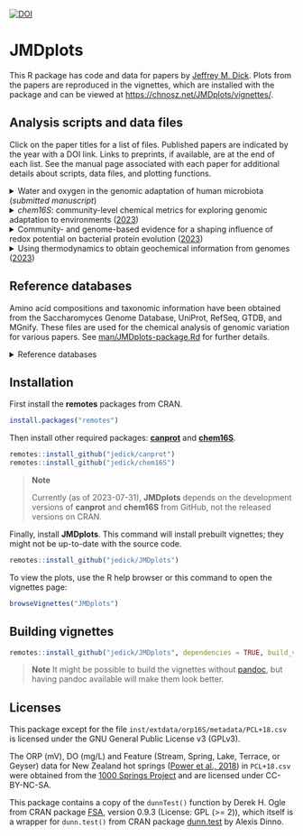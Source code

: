 [![DOI](https://zenodo.org/badge/DOI/10.5281/zenodo.3544910.svg)](https://doi.org/10.5281/zenodo.3544910)

# JMDplots

This R package has code and data for papers by [Jeffrey M. Dick](https://chnosz.net/jeff/).
Plots from the papers are reproduced in the vignettes, which are installed with the package and can be viewed at <https://chnosz.net/JMDplots/vignettes/>.

## Analysis scripts and data files

Click on the paper titles for a list of files.
Published papers are indicated by the year with a DOI link.
Links to preprints, if available, are at the end of each list.
See the manual page associated with each paper for additional details about scripts, data files, and plotting functions.

<!-- Put a space before <details> to make ghostwriter format the lists correctly -->
 <details>

<summary>Water and oxygen in the genomic adaptation of human microbiota (<i>submitted manuscript</i>)</summary>

- [inst/extdata/microhum](inst/extdata/microhum): scripts and processed data files

  - [ARAST](inst/extdata/microhum/ARAST): analysis of metagenomes

    - [ARAST.R](inst/extdata/microhum/ARAST/ARAST.R): *script*: metagenome processing pipeline
    - [runARAST.R](inst/extdata/microhum/ARAST/runARAST.R): *script*: run pipeline for particular metagenomes
    - [*_aa.csv](inst/extdata/microhum/ARAST/): *output files*: amino acid composition
    - [*_stats.csv](inst/extdata/microhum/ARAST/): *output files*: processing statistics

  - [KWL22](inst/extdata/microhum/KWL22): analysis of metagenome-assembled genomes (MAGs) from [Ke et al. (2022)](https://doi.org/10.1038/s41467-022-32991-w)

    - [mkaa.R](inst/extdata/microhum/KWL22/mkaa.R): *script*: metaproteome processing
    - [KWL22_MAGs_prodigal_aa.csv.xz](inst/extdata/microhum/KWL22/KWL22_MAGs_prodigal_aa.csv.xz): *output file*: amino acid composition
<!--
    - [COVID19_metadata.txt](inst/extdata/microhum/KWL22/COVID19_metadata.txt): *data*: downloaded from <https://github.com/Owenke247/COVID-19/blob/main/Pre-processed_Files/COVID19_metadata.txt>
-->

  - [metaproteome](inst/extdata/microhum/metaproteome): analysis of metaproteomes

    - [*/mkaa.R](inst/extdata/microhum/metaproteome): *scripts*: metaproteome processing
    - [*/aa.csv](inst/extdata/microhum/metaproteome): *output files*: amino acid composition

  - [16S](inst/extdata/microhum/16S): analysis of 16S rRNA gene sequences

    - [metadata](inst/extdata/microhum/16S/metadata): *data*: sample metadata for 16S rRNA datasets
    - [pipeline.R](inst/extdata/microhum/16S/pipeline.R): *script*: 16S rRNA processing pipeline
    - [RDP-GTDB](inst/extdata/microhum/16S/RDP-GTDB): *output files*: taxonomic classifications for 16S rRNA datasets made using the RDP Classifier with a [training set based on GTDB release 207](https://doi.org/10.5281/zenodo.7633100)

  - [MR18_Table_S1_modified.csv](inst/extdata/microhum/MR18_Table_S1_modified.csv): *data*: List of Prokaryotes according to their Aerotolerant or Obligate Anaerobic Metabolism, modified from [Million and Raoult (2018)](https://doi.org/10.1016/j.humic.2018.07.002)
  - [Figure_5_genera.txt](inst/extdata/microhum/Figure_5_genera.txt): *data*: List of genera in Figure 5, created from the value invisibly returned by `microhum_5()`.

- [R/microhum.R](R/microhum.R): code for plots
- [man/microhum.Rd](man/microhum.Rd): manual page
- [vignettes/microhum.Rmd](vignettes/microhum.Rmd): vignette including Figures 1&ndash;4 and S1&ndash;S3

  - [microhum.html](https://chnosz.net/JMDplots/vignettes/microhum.html): compiled HTML version of the vignette (external link)

- [bioRxiv](https://doi.org/10.1101/2023.02.12.528246): preprint (external link)

</details>

 <details>

<summary><i>chem16S</i>: community-level chemical metrics for exploring genomic adaptation to environments (<a href="https://doi.org/10.1093/bioinformatics/btad564">2023</a>)</summary>

  - [R/chem16S.R](R/chem16S.R): code for plots
  - [man/chem16S.Rd](man/chem16S.Rd): manual page
  - [vignettes/chem16S.Rmd](vignettes/chem16S.Rmd): vignette including Figure 1

    - [chem16S.html](https://chnosz.net/JMDplots/vignettes/chem16S.html): compiled HTML version of the vignette (external link)

  - [../chem16S/inst/extdata](https://github.com/jedick/chem16S/blob/main/inst/extdata): scripts and processed data files (*NOTE: these files are in the chem16S package; see [chem16S-package.Rd](https://github.com/jedick/chem16S/blob/main/man/chem16S-package.Rd) for details*)

    - [RefSeq](https://github.com/jedick/chem16S/blob/main/inst/extdata/RefSeq): processing scripts and output files of amino acid composition of genus- and higher-level taxa derived from the [RefSeq database](https://www.ncbi.nlm.nih.gov/refseq/)
    - [GTDB](https://github.com/jedick/chem16S/blob/main/inst/extdata/GTDB): processing scripts and output files of amino acid composition of genus- and higher-level taxa derived from the [Genome Taxonomy Database (GTDB)](https://gtdb.ecogenomic.org/)
    - [metadata](https://github.com/jedick/chem16S/blob/main/inst/extdata/metadata): sample metadata for 16S rRNA datasets: Heart Lake Geyser Basin in Yellowstone National Park ([Bowen De León et al., 2012](https://doi.org/10.3389/fmicb.2013.00330)), Baltic Sea ([Herlemann et al., 2016](https://doi.org/10.3389/fmicb.2016.01883)), and Bison Pool in Yellowstone National Park ([Swingley et al., 2012](https://doi.org/10.1371/journal.pone.0038108))
    - [RDP](https://github.com/jedick/chem16S/blob/main/inst/extdata/RDP): output of RDP Classifier for the above 16S rRNA datasets using the default training set
    - [RDP-GTDB](https://github.com/jedick/chem16S/blob/main/inst/extdata/RDP-GTDB): output of RDP Classifier for the above 16S rRNA datasets using a [GTDB-based training set](https://doi.org/10.5281/zenodo.7633100)
    - [DADA2](https://github.com/jedick/chem16S/blob/main/inst/extdata/DADA2): Analysis of two 16S rRNA datasets with [DADA2](https://doi.org/10.18129/B9.bioc.dada2) using a [GTDB-based training set](https://doi.org/10.5281/zenodo.6655692): marine sediment from the Humboldt Sulfuretum ([Fonseca et al., 2022](https://doi.org/10.3389/fmicb.2022.1016418)) and hot springs in the Qinghai-Tibet Plateau ([Zhang et al., 2023](https://doi.org/10.3389/fmicb.2022.994179))

</details>

 <details>

<summary>Community- and genome-based evidence for a shaping influence of redox potential on bacterial protein evolution (<a href="https://doi.org/10.1128/msystems.00014-23">2023</a>)</summary>

  - [inst/extdata/orp16S](inst/extdata/orp16S): scripts and processed data files

    - [metadata](inst/extdata/orp16S/metadata): *data*: sample metadata for 16S rRNA datasets
    - [pipeline.R](inst/extdata/orp16S/pipeline.R): *script*: 16S rRNA processing pipeline
    - [RDP](inst/extdata/orp16S/RDP): *output files*: taxonomic classifications for 16S rRNA datasets made using the RDP Classifier with its default training set
    - [hydro_p](inst/extdata/orp16S/hydro_p): *data*: shapefiles for the North American Great Lakes, downloaded from [USGS (2010)](https://www.sciencebase.gov/catalog/item/530f8a0ee4b0e7e46bd300dd)
    - [EZdat.csv](inst/extdata/orp16S/EZdat.csv): *output file*: sample data and computed values of Eh7 and *Z*<sub>c</sub>
    - [EZlm.csv](inst/extdata/orp16S/EZlm.csv): *output file*: linear fits between Eh7 and *Z*<sub>c</sub> for each dataset
    - [BKM60.csv](inst/extdata/orp16S/BKM60.csv): *data*: outline of Eh-pH range of natural environments, digitized from Fig. 32 of [Baas Becking et al. (1960)](https://doi.org/10.1086/626659)
    - [MR18_Table_S1.csv](inst/extdata/orp16S/MR18_Table_S1.csv): *data*: list of strictly anaerobic and aerotolerant genera from Table S1 of [Million and Raoult (2018)](https://doi.org/10.1016/j.humic.2018.07.002)

  - [metaproteome](inst/extdata/orp16S/metaproteome): analysis of metaproteomes

    - [*/mkaa.R](inst/extdata/orp16S/metaproteome): *scripts*: metaproteomes processing
    - [*/aa.csv](inst/extdata/orp16S/metaproteome): *output files*: amino acid composition

  - [R/orp16S.R](R/orp16S.R): code for plots
  - [man/orp16S.Rd](man/orp16S.Rd): manual page
  - [vignettes/orp16S.Rmd](vignettes/orp16S.Rmd): vignette including Figures 1&ndash;6, S1&ndash;S2, and Table 1

    - [orp16S.html](https://chnosz.net/JMDplots/vignettes/orp16S.html): compiled HTML version of the vignette (external link)

  - [bioRxiv](https://doi.org/10.1101/2021.10.12.464155): preprint (external link)

</details>

 <details>

<summary>Using thermodynamics to obtain geochemical information from genomes (<a href="https://doi.org/10.1111/gbi.12532">2023</a>)</summary>

  - [inst/extdata/utogig](inst/extdata/utogig): scripts and processed data files
  - [R/utogig.R](R/utogig.R): code for plots
  - [man/utogig.Rd](man/utogig.Rd): manual page
  - [vignettes/utogig.Rmd](vignettes/utogig.Rmd): vignette including Figures 1&ndash;4, S1&ndash;S4, Table S6, and conversions between redox scales

    - [utogig.html](https://chnosz.net/JMDplots/vignettes/utogig.html): compiled HTML version of the vignette (external link)

</details>

## Reference databases

Amino acid compositions and taxonomic information have been obtained from the Saccharomyces Genome Database, UniProt, RefSeq, GTDB, and MGnify.
These files are used for the chemical analysis of genomic variation for various papers.
See [man/JMDplots-package.Rd](man/JMDplots-package.Rd) for further details.

<!-- Put a space before <details> to make ghostwriter format the lists correctly -->
 <details>

<summary>Reference databases</summary>

- [inst/extdata/organisms](inst/extdata/organisms): Data files for particular organisms (names are followd by links to vignettes for related papers). Data were downloaded from [SGD](https://www.yeastgenome.org/) or [UniProt](https://www.uniprot.org/).

  - [Sce.csv.xz](inst/extdata/organisms/Sce.csv.xz): *Saccharomyces cerevisiae* ([scsc](https://chnosz.net/JMDplots/vignettes/scsc.html) and [aoscp](https://chnosz.net/JMDplots/vignettes/aoscp.html) papers)
  - [UP000000805_243232.csv.xz](inst/extdata/organisms/UP000000805_243232.csv.xz): *Methanocaldococcus jannaschii* ([mjenergy](https://chnosz.net/JMDplots/vignettes/mjenergy.html) paper)
  - [UP000000625_83333.csv.xz](inst/extdata/organisms/UP000000625_83333.csv.xz): *Escherichia coli* K12
  - [UP000000803_7227.csv.xz](inst/extdata/organisms/UP000000803_7227.csv.xz): *Drosophila melanogaster* ([evdevH2O](https://chnosz.net/JMDplots/vignettes/evdevH2O.html) paper)
  - [UP000001570_224308.csv.xz](inst/extdata/organisms/UP000001570_224308.csv.xz): *Bacillus subtilis* strain 168 ([evdevH2O](https://chnosz.net/JMDplots/vignettes/evdevH2O.html) paper)

- [inst/extdata/RefSeq](inst/extdata/RefSeq): Data files processed from [RefSeq](https://www.ncbi.nlm.nih.gov/refseq/), used in the [geo16S](https://chnosz.net/JMDplots/vignettes/geo16S.html) and [orp16S](https://chnosz.net/JMDplots/vignettes/orp16S.html) papers
  - [genome_AA.csv.xz](inst/extdata/RefSeq/genome_AA.csv.xz): Amino acid compositions of species-level archaeal, bacterial, and viral taxa in the RefSeq database
  - [taxonomy.csv.xz](inst/extdata/RefSeq/taxonomy.csv.xz): Taxonomic names for the species
  - Scripts to produce these files are in [**chem16S**](https://github.com/jedick/chem16S)

- [inst/extdata/GTDB](inst/extdata/GTDB): Data files processed from [GTDB](https://gtdb.ecogenomic.org/), used in the [microhum](https://chnosz.net/JMDplots/vignettes/microhum.html) manuscript
  - [genome_AA.csv.xz](inst/extdata/GTDB/genome_AA.csv.xz): Amino acid compositions of predicted proteins
  - [taxonomy.csv.xz](inst/extdata/GTDB/taxonomy.csv.xz): Taxonomic names
  - Scripts to produce these files are in [**chem16S**](https://github.com/jedick/chem16S)

- [inst/extdata/UHGG](inst/extdata/UHGG): Data files processed from MGnify's [UHGG](https://www.ebi.ac.uk/metagenomics/genome-catalogues/human-gut-v2-0-1), used in the [microhum](https://chnosz.net/JMDplots/vignettes/microhum.html) manuscript
  - [MGnify_genomes.csv](inst/extdata/UHGG/MGnify_genomes.csv): List of 4744 species-level clusters in the Unified Human Gastrointestinal Genome ([UHGG v.2.0.1](https://www.ebi.ac.uk/metagenomics/genome-catalogues/human-gut-v2-0-1))
  - [getMGnify.R](inst/extdata/UHGG/getMGnify.R): Commands used to download FASTA files for proteins and to scrape the website for taxonomic information
  - [taxonomy.csv.xz](inst/extdata/UHGG/taxonomy.csv.xz): Taxonomy for 2350 selected genomes with contamination < 2% and completeness > 95%
  - [genome_AA.R](inst/extdata/UHGG/genome_AA.R): Calculates amino acid compositions of the selected genomes from FASTA files and writes the output file [genome_AA.csv.xz](inst/extdata/UHGG/genome_AA.csv.xz)
  - [taxonomy.R](inst/extdata/UHGG/taxonomy.R): Combines amino acid compositions of genomes to generate reference proteomes for genera and higher taxonomic levels and writes the output file [taxonomy.csv.xz](inst/extdata/UHGG/taxonomy.csv.xz)
  - [fullset](inst/extdata/UHGG/fullset): Versions of `taxonomy.csv.xz`, `genome_AA.csv.xz`, and `taxon_AA.csv.xz` for the full set of 4744 genomes

</details>

## Installation

First install the **remotes** packages from CRAN.

```R
install.packages("remotes")
```

Then install other required packages: [**canprot**](https://github.com/jedick/canprot) and [**chem16S**](https://github.com/jedick/chem16S).

```R
remotes::install_github("jedick/canprot")
remotes::install_github("jedick/chem16S")
```

> **Note**
>
> Currently (as of 2023-07-31), **JMDplots** depends on the development versions of
> **canprot** and **chem16S** from GitHub, not the released versions on CRAN.

Finally, install **JMDplots**.
This command will install prebuilt vignettes; they might not be up-to-date with the source code.

```R
remotes::install_github("jedick/JMDplots")
```

To view the plots, use the R help browser or this command to open the vignettes page:

```R
browseVignettes("JMDplots")
```

## Building vignettes

```R
remotes::install_github("jedick/JMDplots", dependencies = TRUE, build_vignettes = TRUE)
```

> **Note**
> It might be possible to build the vignettes without [pandoc](https://pandoc.org/),
> but having pandoc available will make them look better.

## Licenses

This package except for the file `inst/extdata/orp16S/metadata/PCL+18.csv` is licensed under the GNU General Public License v3 (GPLv3).

The ORP (mV), DO (mg/L) and Feature (Stream, Spring, Lake, Terrace, or Geyser) data for New Zealand hot springs ([Power et al., 2018](https://doi.org/10.1038/s41467-018-05020-y)) in `PCL+18.csv` were obtained from the [1000 Springs Project](https://1000springs.org.nz) and are licensed under CC-BY-NC-SA.

This package contains a copy of the `dunnTest()` function by Derek H. Ogle from CRAN package [FSA](https://cran.r-project.org/package=FSA), version 0.9.3 (License: GPL (>= 2)), which itself is a wrapper for `dunn.test()` from CRAN package [dunn.test](https://cran.r-project.org/package=dunn.test) by Alexis Dinno.
